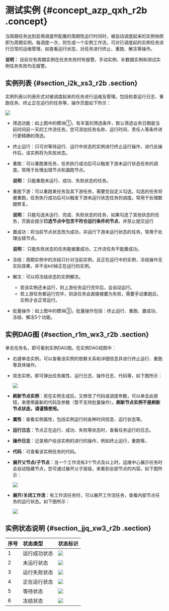 # 测试实例 {#concept_azp_qxh_r2b .concept}

当周期任务达到启用调度所配置的周期性运行时间时，被自动调度起来的实例快照即为周期实例。每调度一次，则生成一个实例工作流，可对已调度起的实例任务进行日常的运维管理，如查看运行状态，对任务进行终止、重跑、解冻等操作。

**说明：** 目前仅有周期实例在任务失败时有报警。手动实例、补数据实例和测试实例任务失败均无报警。

## 实例列表 {#section_i2k_xs3_r2b .section}

实例列表以列表形式对被调度起来的任务进行运维及管理。包括检查运行日志、重跑任务、终止正在运行的任务等，操作页面如下所示：

![](http://static-aliyun-doc.oss-cn-hangzhou.aliyuncs.com/assets/img/16362/15391771098868_zh-CN.png)

-   筛选功能：如上图中的模块①，有丰富的筛选条件，默认筛选业务日期是当前时间前一天的工作流任务。您可添加任务名称、运行时间、责任人等条件进行更精确的筛选。
-   终止运行：只可对等待运行、运行中状态的实例进行终止运行操作，进行此操作后，该实例将为失败状态。
-   重跑：可以重跑某任务，任务执行成功后可以触发下游未运行状态任务的调度。常用于处理出错节点和漏跑节点。

    **说明：** 只能重跑未运行、成功、失败状态的任务。

-   重跑下游：可以重跑某任务及其下游任务，需要您自定义勾选，勾选的任务将被重跑，任务执行成功后可以触发下游未运行状态任务的调度。常用于处理数据修复。

    **说明：** 只能勾选未运行、完成、失败状态的任务，如果勾选了其他状态的任务，页面会提示**已选节点中包含不符合运行条件的节点**，并禁止提交运行

-   置成功：将当前节点状态改为成功，并运行下游未运行状态的任务。常用于处理出错节点。

    **说明：** 只能失败状态的任务能被置成功，工作流任务不能置成功。

-   冻结：周期实例中的冻结只针对当前实例，且正在运行中的实例，冻结操作无实际效果，并不会kill掉正在运行的实例。
-   解冻：可以将冻结状态的实例解冻。
    -   若该实例还未运行，则上游任务运行完毕后，会自动运行。
    -   若上游任务都运行完毕，则该任务会直接被置为失败，需要手动重跑后，实例才会正常运行。
-   批量操作：如上图中的模块③，批量操作包括：终止运行、重跑、置成功、冻结、解冻5个功能。

## 实例DAG图 {#section_r1m_wx3_r2b .section}

单击任务名，即可看到实例DAG图。在实例DAG视图中：

-   右键单击实例，可以查看该实例的依赖关系和详细信息并进行终止运行、重跑等具体操作。
-   双击实例，即可弹出任务属性、运行日志、操作日志、代码等，如下图所示：

    ![](http://static-aliyun-doc.oss-cn-hangzhou.aliyuncs.com/assets/img/16362/15391771098869_zh-CN.png)

-   **刷新节点实例**：若在实例生成后，又修改了代码或调度参数，可以单击此按钮，来使用最新的代码及参数（暂不支持批量操作）。**刷新节点实例不是刷新节点状态，请谨慎使用。**
-   **属性**：查看实例属性，包括实例运行的各种时间信息、运行状态等。
-   **运行日志**：节点正在运行、成功、失败等状态时，查看任务运行的日志。
-   **操作日志**：记录用户给该实例的进行的操作，例如终止运行，重跑等。
-   **代码**：可查看该实例任务的代码。
-   **展开父节点/子节点**：当一个工作流有3个节点及以上时，运维中心展示任务时会自动隐藏节点，您可通过展开父子层级，来看到全部节点的内容。如下图所示：

    ![](http://static-aliyun-doc.oss-cn-hangzhou.aliyuncs.com/assets/img/16362/15391771098870_zh-CN.png)

-   **展开/关闭工作流**：有工作流任务时，可以展开工作流任务，查看内部节点任务的运行状态。如下图所示：

    ![](http://static-aliyun-doc.oss-cn-hangzhou.aliyuncs.com/assets/img/16362/15391771098871_zh-CN.png)


## 实例状态说明 {#section_jjq_xw3_r2b .section}

|序号|状态类型|状态标识|
|:-|:---|:---|
|1|运行成功状态|![](http://static-aliyun-doc.oss-cn-hangzhou.aliyuncs.com/assets/img/16359/15391771098784_zh-CN.png)|
|2|未运行状态|![](http://static-aliyun-doc.oss-cn-hangzhou.aliyuncs.com/assets/img/16359/15391771098785_zh-CN.png)|
|3|运行失败状态|![](http://static-aliyun-doc.oss-cn-hangzhou.aliyuncs.com/assets/img/16359/15391771098786_zh-CN.png)|
|4|正在运行状态|![](http://static-aliyun-doc.oss-cn-hangzhou.aliyuncs.com/assets/img/16359/15391771098787_zh-CN.png)|
|5|等待状态|![](http://static-aliyun-doc.oss-cn-hangzhou.aliyuncs.com/assets/img/16359/15391771098788_zh-CN.png)|
|6|冻结状态|![](http://static-aliyun-doc.oss-cn-hangzhou.aliyuncs.com/assets/img/16359/15391771098789_zh-CN.png)|

